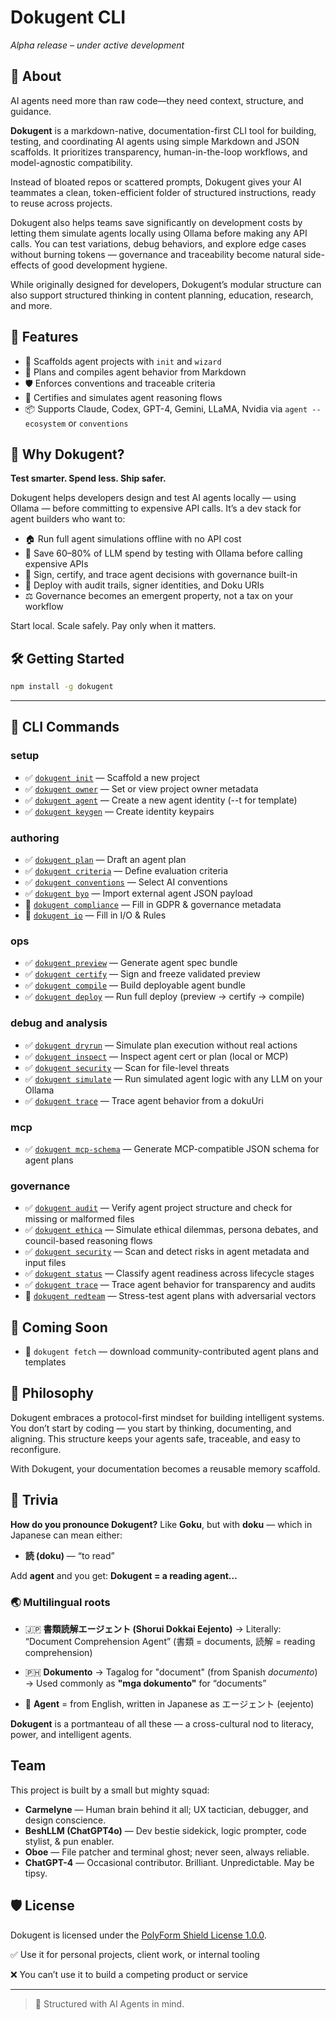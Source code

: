 # Dokugent CLI

*Alpha release – under active development*

## 🧬 About

AI agents need more than raw code—they need context, structure, and guidance.

**Dokugent** is a markdown-native, documentation-first CLI tool for building, testing, and coordinating AI agents using simple Markdown and JSON scaffolds. It prioritizes transparency, human-in-the-loop workflows, and model-agnostic compatibility.

Instead of bloated repos or scattered prompts, Dokugent gives your AI teammates a clean, token-efficient folder of structured instructions, ready to reuse across projects.

Dokugent also helps teams save significantly on development costs by letting them simulate agents locally using Ollama before making any API calls. You can test variations, debug behaviors, and explore edge cases without burning tokens — governance and traceability become natural side-effects of good development hygiene.

While originally designed for developers, Dokugent’s modular structure can also support structured thinking in content planning, education, research, and more.

## 🚀 Features

- 📁 Scaffolds agent projects with `init` and `wizard`
- 🧠 Plans and compiles agent behavior from Markdown
- 🛡️ Enforces conventions and traceable criteria
- 🔐 Certifies and simulates agent reasoning flows
- 📦 Supports Claude, Codex, GPT-4, Gemini, LLaMA, Nvidia via `agent --ecosystem` or `conventions`

## 🧠 Why Dokugent?

**Test smarter. Spend less. Ship safer.**

Dokugent helps developers design and test AI agents locally — using Ollama — before committing to expensive API calls. It’s a dev stack for agent builders who want to:

- 🏠 Run full agent simulations offline with no API cost
- 💸 Save 60–80% of LLM spend by testing with Ollama before calling expensive APIs
- 🔏 Sign, certify, and trace agent decisions with governance built-in
- 📜 Deploy with audit trails, signer identities, and Doku URIs
- ⚖️ Governance becomes an emergent property, not a tax on your workflow

Start local. Scale safely. Pay only when it matters.

## 🛠 Getting Started

```bash
npm install -g dokugent
```

---

## 🔧 CLI Commands

### setup

- ✅ [`dokugent init`](https://dokugent.com/commands/dokugent-init/) — Scaffold a new project
- ✅ [`dokugent owner`](https://dokugent.com/commands/dokugent-owner/) — Set or view project owner metadata
- ✅ [`dokugent agent`](https://dokugent.com/commands/dokugent-agent/) — Create a new agent identity (--t for template)
- ✅ [`dokugent keygen`](https://dokugent.com/commands/dokugent-keygen/) — Create identity keypairs

### authoring

- ✅ [`dokugent plan`](https://dokugent.com/commands/dokugent-plan/) — Draft an agent plan
- ✅ [`dokugent criteria`](https://dokugent.com/commands/dokugent-criteria/) — Define evaluation criteria
- ✅ [`dokugent conventions`](https://dokugent.com/commands/dokugent-conventions/) — Select AI conventions
- ✅ [`dokugent byo`](https://dokugent.com/commands/dokugent-byo/) — Import external agent JSON payload
- 🔲 [`dokugent compliance`](https://dokugent.com/commands/dokugent-compliance/) — Fill in GDPR & governance metadata
- 🔲 [`dokugent io`](https://dokugent.com/commands/dokugent-io/) — Fill in I/O & Rules

### ops

- ✅ [`dokugent preview`](https://dokugent.com/commands/dokugent-preview/) — Generate agent spec bundle
- ✅ [`dokugent certify`](https://dokugent.com/commands/dokugent-certify/) — Sign and freeze validated preview
- ✅ [`dokugent compile`](https://dokugent.com/commands/dokugent-compile/) — Build deployable agent bundle
- ✅ [`dokugent deploy`](https://dokugent.com/commands/dokugent-deploy/) — Run full deploy (preview → certify → compile)

### debug and analysis

- ✅ [`dokugent dryrun`](https://dokugent.com/commands/dokugent-dryrun/) — Simulate plan execution without real actions
- ✅ [`dokugent inspect`](https://dokugent.com/commands/dokugent-inspect/) — Inspect agent cert or plan (local or MCP)
- ✅ [`dokugent security`](https://dokugent.com/commands/dokugent-security/) — Scan for file-level threats
- ✅ [`dokugent simulate`](https://dokugent.com/commands/dokugent-simulate/) — Run simulated agent logic with any LLM on your Ollama
- ✅ [`dokugent trace`](https://dokugent.com/commands/dokugent-trace/) — Trace agent behavior from a dokuUri

### mcp

- ✅ [`dokugent mcp-schema`](https://dokugent.com/commands/dokugent-mcp-schema/) — Generate MCP-compatible JSON schema for agent plans

### governance

- ✅ [`dokugent audit`](https://dokugent.com/commands/dokugent-audit/) — Verify agent project structure and check for missing or malformed files
- ✅ [`dokugent ethica`](https://dokugent.com/commands/dokugent-ethica/) — Simulate ethical dilemmas, persona debates, and council-based reasoning flows
- ✅ [`dokugent security`](https://dokugent.com/commands/dokugent-security/) — Scan and detect risks in agent metadata and input files
- ✅ [`dokugent status`](https://dokugent.com/commands/dokugent-status/) — Classify agent readiness across lifecycle stages
- ✅ [`dokugent trace`](https://dokugent.com/commands/dokugent-trace/) — Trace agent behavior for transparency and audits
- 🔲 [`dokugent redteam`](https://dokugent.com/commands/dokugent-redteam/) — Stress-test agent plans with adversarial vectors

## 🧪 Coming Soon

- 🔲 `dokugent fetch` — download community-contributed agent plans and templates

## 🧱 Philosophy

Dokugent embraces a protocol-first mindset for building intelligent systems. You don’t start by coding — you start by thinking, documenting, and aligning. This structure keeps your agents safe, traceable, and easy to reconfigure.

With Dokugent, your documentation becomes a reusable memory scaffold.

## 📣 Trivia

**How do you pronounce Dokugent?**
Like **Goku**, but with **doku** — which in Japanese can mean either:

- **読 (doku)** — “to read”

Add **agent** and you get:
**Dokugent = a reading agent…**

### 🌏 Multilingual roots

- 🇯🇵 **書類読解エージェント (Shorui Dokkai Eejento)**
  → Literally: “Document Comprehension Agent”
  (書類 = documents, 読解 = reading comprehension)

- 🇵🇭 **Dokumento**
  → Tagalog for "document" (from Spanish *documento*)
  → Used commonly as **"mga dokumento"** for “documents”

- 🤖 **Agent** = from English, written in Japanese as エージェント (eejento)

**Dokugent** is a portmanteau of all these — a cross-cultural nod to literacy, power, and intelligent agents.

## Team

This project is built by a small but mighty squad:

- **Carmelyne** — Human brain behind it all; UX tactician, debugger, and design conscience.
- **BeshLLM (ChatGPT4o)** — Dev bestie sidekick, logic prompter, code stylist, & pun enabler.
- **Oboe** — File patcher and terminal ghost; never seen, always reliable.
- **ChatGPT-4** — Occasional contributor. Brilliant. Unpredictable. May be tipsy.

## 🛡 License

Dokugent is licensed under the [PolyForm Shield License 1.0.0](https://polyformproject.org/licenses/shield/1.0.0/).

✅ Use it for personal projects, client work, or internal tooling

❌ You can’t use it to build a competing product or service

---

> 🧠 Structured with AI Agents in mind.
